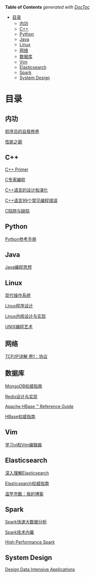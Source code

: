 <!-- START doctoc generated TOC please keep comment here to allow auto update -->
<!-- DON'T EDIT THIS SECTION, INSTEAD RE-RUN doctoc TO UPDATE -->
**Table of Contents**  *generated with [DocToc](https://github.com/thlorenz/doctoc)*

- [目录](#%E7%9B%AE%E5%BD%95)
  - [内功](#%E5%86%85%E5%8A%9F)
  - [C++](#c)
  - [Python](#python)
  - [Java](#java)
  - [Linux](#linux)
  - [网络](#%E7%BD%91%E7%BB%9C)
  - [数据库](#%E6%95%B0%E6%8D%AE%E5%BA%93)
  - [Vim](#vim)
  - [Elasticsearch](#elasticsearch)
  - [Spark](#spark)
  - [System Design](#system-design)

<!-- END doctoc generated TOC please keep comment here to allow auto update -->

# 目录

## 内功

[程序员的自我修养](perspective/self-load/README.md)

[性能之巅](perspective/system-performance/README.md)

## C++

[C++ Primer](cpp/cpp-primer/README.md)

[C专家编程](cpp/expert-c-programming/README.md)

[C++语言的设计和演化](cpp/the-design-and-evolution-of-c++/README.md)

[C++语言99个常见编程错误](cpp/cpp-gotchas/README.md)

[C陷阱与缺陷](cpp/c-traps-and-pitfalls/README.md)

## Python

[Python参考手册](python/essential-reference/README.md)

## Java

[Java编程思想](java/thinking-in-java/README.md)

## Linux

[现代操作系统](linux/modern-operating-systems/README.md)

[Linux程序设计](linux/beginning-linux-programming/README.md)

[Linux内核设计与实现](linux/linux-kernel-development/README.md)

[UNIX编程艺术](linux/the-art-of-unix-programming/README.md)

## 网络

[TCP/IP详解 卷1：协议](network/tcpip/README.md)

## 数据库

[MongoDB权威指南](sql/mongo/the-definitive-guide/README.md)

[Redis设计与实现](sql/redis/README.md)

[Apache HBase ™ Reference Guide](sql/hbase/reference-guide/README.md)

[HBase权威指南](sql/hbase/the-definitive-guide/README.md)

## Vim

[学习vi和Vim编辑器](tool/learning-the-vi-and-vim-editors/README.md)

## Elasticsearch

[深入理解Elasticsearch](es/mastering-es/README.md)

[Elasticsearch权威指南](es/the-definitive-guide/README.md)

[滥竽充数：我的博客](es/my-footprint/README.md)

## Spark

[Spark快速大数据分析](spark/learning-spark/README.md)

[Spark技术内幕](spark/spark-internals/README.md)

[High Performance Spark](spark/high-performance-spark/README.md)

## System Design

[Design Data Intensive Applications](system-design/designing-data-intensive-applications/README.md)

